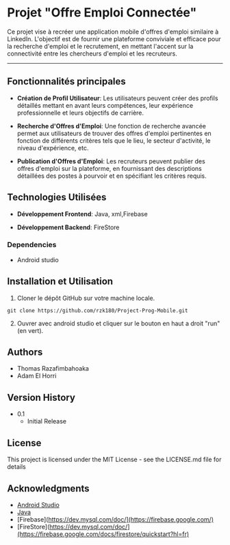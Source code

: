 # Projet "Offre Emploi Connectée"

Ce projet vise à recréer une application mobile d'offres d'emploi similaire à LinkedIn. L'objectif est de fournir une plateforme conviviale et efficace pour la recherche d'emploi et le recrutement, en mettant l'accent sur la connectivité entre les chercheurs d'emploi et les recruteurs. 

-------------------------------------

## Fonctionnalités principales

- **Création de Profil Utilisateur**: Les utilisateurs peuvent créer des profils détaillés mettant en avant leurs compétences, leur expérience professionnelle et leurs objectifs de carrière.

- **Recherche d'Offres d'Emploi**: Une fonction de recherche avancée permet aux utilisateurs de trouver des offres d'emploi pertinentes en fonction de différents critères tels que le lieu, le secteur d'activité, le niveau d'expérience, etc.

- **Publication d'Offres d'Emploi**: Les recruteurs peuvent publier des offres d'emploi sur la plateforme, en fournissant des descriptions détaillées des postes à pourvoir et en spécifiant les critères requis.


## Technologies Utilisées

- **Développement Frontend**: Java, xml,Firebase

- **Développement Backend**: FireStore


### Dependencies

* Android studio


## Installation et Utilisation

1. Cloner le dépôt GitHub sur votre machine locale.
```
git clone https://github.com/rzk180/Project-Prog-Mobile.git
```

2. Ouvrer avec android studio et cliquer sur le bouton en haut a droit "run" (en vert).


## Authors

* Thomas Razafimbahoaka
* Adam El Horri


## Version History

* 0.1
    * Initial Release

## License

This project is licensed under the MIT License - see the LICENSE.md file for details

## Acknowledgments


* [Android Studio](https://developer.android.com/studio?hl=fr)
* [Java](https://dev.java/learn/)
* [Firebase](https://dev.mysql.com/doc/](https://firebase.google.com/)
* [FireStore](https://dev.mysql.com/doc/](https://firebase.google.com/docs/firestore/quickstart?hl=fr)

